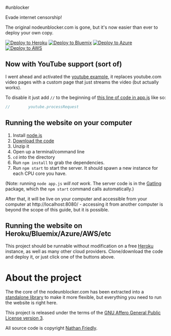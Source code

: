 #unblocker

Evade internet censorship!

The original nodeunblocker.com is gone, but it's now easier than ever to deploy your own copy.

[![Deploy to Heroku](https://www.herokucdn.com/deploy/button.svg)](https://heroku.com/deploy?template=https://github.com/nfriedly/nodeunblocker.com)
[![Deploy to Bluemix](https://cloud.ibm.com/devops/setup/deploy/button.png)](https://bluemix.net/deploy?repository=https://github.com/nfriedly/nodeunblocker.com)
[![Deploy to Azure](http://azuredeploy.net/deploybutton.png)](https://azuredeploy.net/)
[![Deploy to AWS](https://oneclick.amplifyapp.com/button.svg)](https://console.aws.amazon.com/amplify/home#/deploy?repo=https://github.com/nfriedly/nodeunblocker.com)

## Now with YouTube support (sort of)

I went ahead and activated the [youtube example](https://github.com/nfriedly/node-unblocker/blob/master/examples/youtube/youtube.js), it replaces youtube.com video pages with a custom page that just streams the video (but actually works).

To disable it just add `//` to the beginning of [this line of code in app.js](https://github.com/nfriedly/nodeunblocker.com/blob/5355bbfa8cfe2b5d2e6e5aae41ea21936a3be9a5/app.js#L59) like so:

```js
//        youtube.processRequest
```

## Running the website on your computer

1. Install [node.js](http://nodejs.org/)
2. [Download the code](https://github.com/nfriedly/nodeunblocker.com/archive/master.zip)
3. Unzip it
4. Open up a terminal/command line
5. `cd` into the directory
6. Run `npm install` to grab the dependencies.
7. Run `npm start` to start the server. It should spawn a new instance for each CPU core you have.

(Note: running `node app.js` _will not work_. The server code is in the [Gatling](https://npmjs.org/package/gatling)
package, which the `npm start` command calls automatically.)

After that, it will be live on your computer and accessible from your computer at http://localhost:8080/ - accessing it from another computer is beyond the scope of this guide, but it is possible.

## Running the website on Heroku/Bluemix/Azure/AWS/etc

This project should be runnable without modification on a free [Heroku](http://www.heroku.com/) instance, as well as many other cloud providers. Clone/download the code and deploy it, or just click one of the buttons above.

# About the project

The the core of the nodeunblocker.com has been extracted into a [standalone library](https://github.com/nfriedly/node-unblocker) to make it more flexible, but everything you need to run the website is right here.

This project is released under the terms of the [GNU Affero General Public License version 3](https://www.gnu.org/licenses/agpl-3.0.html).

All source code is copyright [Nathan Friedly](http://nfriedly.com/).
